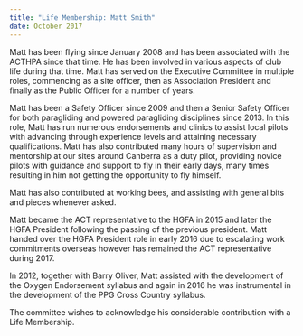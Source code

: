 ```yaml
---
title: "Life Membership: Matt Smith"
date: October 2017
---
```

Matt has been flying since January 2008 and has been associated with the ACTHPA since that time.
He has been involved in various aspects of club life during that time.
Matt has served on the Executive Committee in multiple roles, commencing as a site officer, then as Association President and finally as the Public Officer for a number of years.

Matt has been a Safety Officer since 2009 and then a Senior Safety Officer for both paragliding and powered paragliding disciplines since 2013.
In this role, Matt has run numerous endorsements and clinics to assist local pilots with advancing through experience levels and attaining necessary qualifications.
Matt has also contributed many hours of supervision and mentorship at our sites around Canberra as a duty pilot, providing novice pilots with guidance and support to fly in their early days, many times resulting in him not getting the opportunity to fly himself.

Matt has also contributed at working bees, and assisting with general bits and pieces whenever asked.

Matt became the ACT representative to the HGFA in 2015 and later the HGFA President following the passing of the previous president.
Matt handed over the HGFA President role in early 2016 due to escalating work commitments overseas however has remained the ACT representative during 2017.

In 2012, together with Barry Oliver, Matt assisted with the development of the Oxygen Endorsement syllabus and again in 2016 he was instrumental in the development of the PPG Cross Country syllabus.

The committee wishes to acknowledge his considerable contribution with a Life Membership.
